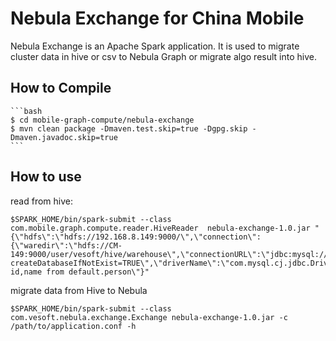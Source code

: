 # Nebula Exchange for China Mobile
Nebula Exchange is an Apache Spark application. It is used to migrate cluster data in hive or csv to Nebula Graph or migrate algo result into hive. 

## How to Compile

    ```bash
    $ cd mobile-graph-compute/nebula-exchange
    $ mvn clean package -Dmaven.test.skip=true -Dgpg.skip -Dmaven.javadoc.skip=true
    ```
   
## How to use

read from hive:
```
$SPARK_HOME/bin/spark-submit --class com.mobile.graph.compute.reader.HiveReader  nebula-exchange-1.0.jar "{\"hdfs\":\"hdfs://192.168.8.149:9000/\",\"connection\":{\"waredir\":\"hdfs://CM-149:9000/user/vesoft/hive/warehouse\",\"connectionURL\":\"jdbc:mysql://192.168.8.149:3306/metastore?createDatabaseIfNotExist=TRUE\",\"driverName\":\"com.mysql.cj.jdbc.Driver\",\"userName\":\"nebula\",\"password\":\"Nebula@123\"},\"sql\":\"select id,name from default.person\"}"
```

migrate data from Hive to Nebula
```
$SPARK_HOME/bin/spark-submit --class com.vesoft.nebula.exchange.Exchange nebula-exchange-1.0.jar -c /path/to/application.conf -h
```